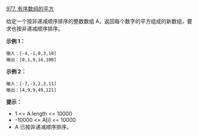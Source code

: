 [977. 有序数组的平方](https://leetcode-cn.com/problems/squares-of-a-sorted-array/)


给定一个按非递减顺序排序的整数数组 A，返回每个数字的平方组成的新数组，要求也按非递减顺序排序。

 

**示例 1：**
```
输入：[-4,-1,0,3,10]
输出：[0,1,9,16,100]
```
**示例 2：**
```
输入：[-7,-3,2,3,11]
输出：[4,9,9,49,121]
```

**提示：**

- 1 <= A.length <= 10000
- -10000 <= A[i] <= 10000
- A 已按非递减顺序排序。
